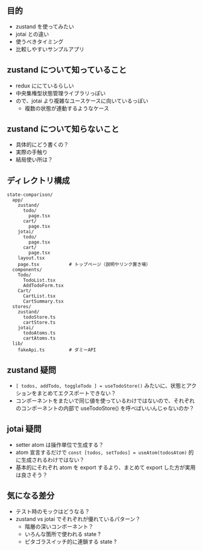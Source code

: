 ## 目的
- zustand を使ってみたい
- jotai との違い
- 使うべきタイミング
- 比較しやすいサンプルアプリ

## zustand について知っていること
- redux ににているらしい
- 中央集権型状態管理ライブラリっぽい
- ので、jotai より複雑なユースケースに向いているっぽい
  - 複数の状態が連動するようなケース

## zustand について知らないこと
- 具体的にどう書くの？
- 実際の手触り
- 結局使い所は？

## ディレクトリ構成 
```
state-comparison/
  app/
    zustand/
      todo/
        page.tsx
      cart/
        page.tsx
    jotai/
      todo/
        page.tsx
      cart/
        page.tsx
    layout.tsx
    page.tsx           # トップページ（説明やリンク置き場）
  components/
    Todo/
      TodoList.tsx
      AddTodoForm.tsx
    Cart/
      CartList.tsx
      CartSummary.tsx
  stores/
    zustand/
      todoStore.ts
      cartStore.ts
    jotai/
      todoAtoms.ts
      cartAtoms.ts
  lib/
    fakeApi.ts         # ダミーAPI

```

## zustand 疑問
- `[ todos, addTodo, toggleTodo ] = useTodoStore()` みたいに、状態とアクションをまとめてエクスポートできない？
- コンポーネントをまたいで同じ値を使っているわけではないので、それぞれのコンポーネントの内部で useTodoStore() を呼べばいいんじゃないのか？

## jotai 疑問
- setter atom は操作単位で生成する？
- atom 宣言するだけで `const [todos, setTodos] = useAtom(todosAtom)` 的に生成されるわけではない？
- 基本的にそれぞれ atom を export するより、まとめて export した方が実用は良さそう？

## 気になる差分
- テスト時のモックはどうなる？
- zustand vs jotai でそれぞれが優れているパターン？
  - 階層の深いコンポーネント？
  - いろんな箇所で使われる state ?
  - ピタゴラスイッチ的に連鎖する state ?
